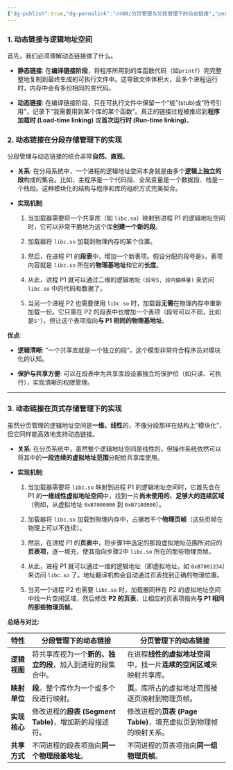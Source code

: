 ```yaml
---
{"dg-publish":true,"dg-permalink":"/408/分页管理与分段管理下的动态链接","permalink":"/408/分页管理与分段管理下的动态链接/","dgShowBacklinks":true,"dgShowLocalGraph":true,"dgShowInlineTitle":true}
---
```


### 1. 动态链接与逻辑地址空间

首先，我们必须理解动态链接做了什么。

- **静态链接**: 在**编译链接阶段**，将程序所用到的库函数代码（如`printf`）完完整整地复制到最终生成的可执行文件中。这导致文件体积大，且多个进程运行时，内存中会有多份相同的库代码。
    
- **动态链接**: 在编译链接阶段，只在可执行文件中保留一个“桩”(stub)或“符号引用”，记录下“我需要用到某个库的某个函数”。真正的链接过程被推迟到**程序加载时 (Load-time linking)** 或**首次运行时 (Run-time linking)**。

### 2. 动态链接在分段存储管理下的实现

分段管理与动态链接的结合非常**自然、直观**。

- **关系**: 在分段系统中，一个进程的逻辑地址空间本身就是由多个**逻辑上独立的段**构成的集合。比如，主程序是一个代码段、全局变量是一个数据段、栈是一个栈段。这种模块化的结构与程序和库的组织方式完美契合。
    
- **实现机制**:
    
    1. 当加载器需要将一个共享库（如 `libc.so`）映射到进程 P1 的逻辑地址空间时，它可以非常干脆地为这个库**创建一个新的段**。
        
    2. 加载器将 `libc.so` 加载到物理内存的某个位置。
        
    3. 然后，在进程 P1 的**段表**中，增加一个新表项。假设分配的段号是`S`，表项内容就是 `libc.so` 所在的**物理基地址**和它的**长度**。
        
    4. 从此，进程 P1 就可以通过二维的逻辑地址 `(段号S, 段内偏移量)` 来访问 `libc.so` 中的代码和数据了。
        
    5. 当另一个进程 P2 也需要使用 `libc.so` 时，加载器**无需**在物理内存中重新加载一份。它只需在 P2 的段表中也增加一个表项（段号可以不同，比如是`S'`），但让这个表项指向**与 P1 相同的物理基地址**。
        

**优点**:

- **逻辑清晰**: “一个共享库就是一个独立的段”，这个模型非常符合程序员对模块化的认知。
    
- **保护与共享方便**: 可以在段表中为共享库段设置独立的保护位（如只读、可执行），实现清晰的权限管理。
    

---

### 3. 动态链接在页式存储管理下的实现

虽然分页管理的逻辑地址空间是**一维、线性**的，不像分段那样在结构上“模块化”，但它同样能高效地支持动态链接。

- **关系**: 在分页系统中，虽然整个逻辑地址空间是线性的，但操作系统依然可以将其中的**一段连续的虚拟地址范围**分配给共享库使用。
    
- **实现机制**:
    
    1. 当加载器需要将 `libc.so` 映射到进程 P1 的逻辑地址空间时，它首先会在 P1 的**一维线性虚拟地址空间**中，找到一片**尚未使用的、足够大的连续区域**（例如，从虚拟地址 `0xB7000000` 到 `0xB7180000`）。
        
    2. 加载器将 `libc.so` 加载到物理内存中，占据若干个**物理页帧**（这些页帧在物理上可以不连续）。
        
    3. 然后，在进程 P1 的**页表**中，将步骤1中选定的那段虚拟地址范围所对应的**页表项**，逐一填充，使其指向步骤2中 `libc.so` 所在的那些物理页帧。
        
    4. 从此，进程 P1 就可以通过一维的逻辑地址（即虚拟地址，如 `0xB7001234`）来访问 `libc.so` 了。地址翻译机构会自动通过页表找到正确的物理位置。
        
    5. 当另一个进程 P2 也需要 `libc.so` 时，加载器同样在 P2 的虚拟地址空间中找一片空闲区域，然后修改 **P2 的页表**，让相应的页表项指向**与 P1 相同的那些物理页帧**。
        

**总结与对比**:

|特性|分段管理下的动态链接|分页管理下的动态链接|
|---|---|---|
|**逻辑视图**|将共享库视为一个**新的、独立的段**，加入到进程的段集合中。|在进程**线性的虚拟地址空间**中，找一片**连续的空闲区域**来映射共享库。|
|**映射单位**|**段**。整个库作为一个或多个段进行映射。|**页**。库所占的虚拟地址范围被逐页映射到物理页帧。|
|**实现核心**|修改进程的**段表 (Segment Table)**，增加新的段描述符。|修改进程的**页表 (Page Table)**，填充虚拟页到物理帧的映射关系。|
|**共享方式**|不同进程的段表项指向**同一个物理段基地址**。|不同进程的页表项指向**同一组物理页帧**。|
